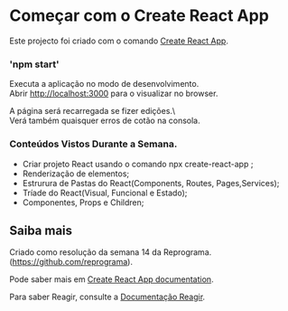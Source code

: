 # Começar com o Create React App

Este projecto foi criado com o comando [Create React App](https://github.com/facebook/create-react-app).

### 'npm start'

Executa a aplicação no modo de desenvolvimento.\
Abrir [http://localhost:3000](http://localhost:3000) para o visualizar no browser.

A página será recarregada se fizer edições.\ \
Verá também quaisquer erros de cotão na consola.

### Conteúdos Vistos Durante a Semana.

- Criar projeto React usando o comando npx create-react-app ;
- Renderização de elementos;
- Estrurura de Pastas do React(Components, Routes, Pages,Services);
- Tríade do React(Visual, Funcional e Estado);
- Componentes, Props e Children;

## Saiba mais

Criado como resolução da semana 14 da Reprograma. (https://github.com/reprograma).

Pode saber mais em [Create React App documentation](https://facebook.github.io/create-react-app/docs/getting-started).

Para saber Reagir, consulte a [Documentação Reagir](https://reactjs.org/).

